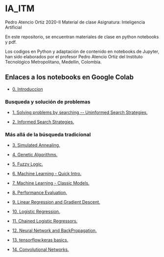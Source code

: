 # IA_ITM
 
Pedro Atencio Ortiz
2020-II
Material de clase
Asignatura: Inteligencia Artificial

En este repositorio, se encuentran materiales de clase en python notebooks y pdf.

Los codigos en Python y adaptación de contenido en notebooks de Jupyter, han sido elaborados por el profesor Pedro Atencio Ortiz del Instituto Tecnológico Metropolitano, Medellin, Colombia.

## Enlaces a los notebooks en Google Colab

-  <a href= "https://colab.research.google.com/drive/1iYn2IsEEk1abbwQ-f3Xb1OCH10di0_ct?usp=sharing">0. Introduccion</a>

### Busqueda y solución de problemas

- <a href="https://colab.research.google.com/drive/1BPkvWbZPPbB_jMRA50mZKAFN3YvmrVxI?usp=sharing">1. Solving problems by searching -- Uninformed Search Strategies.</a>

- <a href="https://colab.research.google.com/drive/1HCPs8dmOwjNLHFNvwuD6cHmx_rnvkqlt?usp=sharing">2. Informed Search Strategies.</a>

### Más allá de la búsqueda tradicional

- <a href="https://colab.research.google.com/drive/1uZktjFJsx76bNigM9AnkNFJdE4RtFRSm?usp=sharing">3. Simulated Annealing.</a>

- <a href="">4. Genetic Algorithms.</a>

- <a href="">5. Fuzzy Logic.</a>

- <a href="">6. Machine Learning - Quick Intro.</a>

- <a href="">7. Machine Learning - Classic Models.</a>

- <a href=""> 8. Performance Evaluation. </a>

- <a href="">9. Linear Regression and Gradient Descent. </a>

- <a href="">10. Logistic Regression. </a>

- <a href="">11. Chained Logistic Regressors. </a>

- <a href="">12. Neural Network and BackPropagation.</a>

- <a href="">13. tensorflow.keras basics. </a>

- <a href="">14. Convolutional Networks. </a>